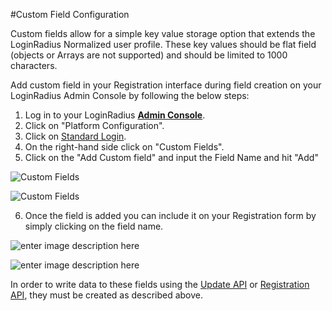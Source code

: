 #Custom Field Configuration

Custom fields allow for a simple key value storage option that extends the LoginRadius Normalized user profile. These key values should be flat field (objects or Arrays are not supported) and should be limited to 1000 characters.

Add custom field in your Registration interface during field creation on your LoginRadius Admin Console by following the below steps:

1. Log in to your LoginRadius [**Admin Console**](https://adminconsole.loginradius.com/).
2. Click on "Platform Configuration".
3. Click on [Standard Login](https://adminconsole.loginradius.com/platform-configuration/authentication-configuration/standard-login/data-schema).
4. On the right-hand side click on "Custom Fields".
5. Click on the "Add Custom field" and input the Field Name and hit "Add"
  
  
  ![](https://apidocs.lrcontent.com/images/cfl1_184175e91c867b66ff0.10724851.png "Custom Fields")
   
   ![](https://apidocs.lrcontent.com/images/cfl2_183445e91c881bfdb57.72620562.png  "Custom Fields")

     
   6. Once the field is added you can include it on your Registration form by simply clicking on the field name.

   
   ![enter image description here](https://apidocs.lrcontent.com/images/cfl3_194865e91c89abf4843.60539801.png "Custom Fields")
   
   
   ![enter image description here](https://apidocs.lrcontent.com/images/cfl4_51485e91c8b4377497.50566458.png "Custom Fields")
   
   
   In order to write data to these fields using the [Update API](https://www.loginradius.com/docs/api/v2/user-registration/auth-update-profile-by-token) or [Registration API](https://www.loginradius.com/docs/api/v2/user-registration/auth-user-registration-by-email), they must be created as described above.
